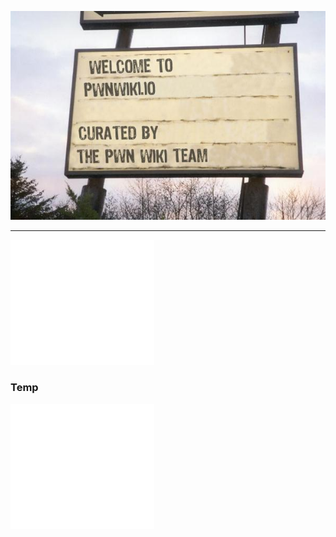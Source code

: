 ![My WIki](images/logo.jpg)


- - - - - - 
<!-- TEST widget start -->
 <iframe src="//dash.nated.at/" width="230" height="200" frameborder="0" scrolling="no"></iframe>
<!-- TEST widget end -->


### Temp

<!-- ZEEF widget start --><iframe src="//zeef.io/block/34887?userId=4884&max_links=10&font_size=13&show_curator=0&color_header_background=050305&color_body_background=666666&color_body_text=ffffff" width="230" height="200" frameborder="0" scrolling="no"></iframe><!-- ZEEF widget end -->


